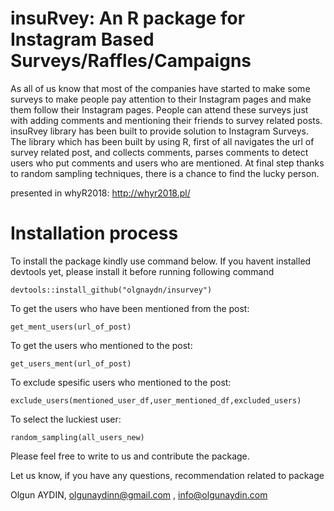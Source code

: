 # insuRvey: An R package for Instagram Based Surveys/Raffles/Campaigns


As all of us know that most of the companies have started to make some surveys to make people pay attention to their Instagram pages and make them follow their Instagram pages. People can attend these surveys just with adding comments and mentioning their friends to survey related posts. 
insuRvey library has been built to provide solution to Instagram Surveys. The library which has been built by using R,  first of all navigates the url of survey related post, and collects comments, parses comments to detect users who put comments and users who are mentioned. At final step thanks to random sampling techniques, there is a chance to find the lucky person.


presented in whyR2018: http://whyr2018.pl/


# Installation process

To install the package kindly use command below.
If you havent installed devtools yet, please install it before running following command

```
devtools::install_github("olgnaydn/insurvey")
```

To get the users who have been mentioned from the post:

```
get_ment_users(url_of_post)
```


To get the users who mentioned to the post:

```
get_users_ment(url_of_post)
```

To exclude spesific users who mentioned to the post:

```
exclude_users(mentioned_user_df,user_mentioned_df,excluded_users)
```

To select the luckiest user:

```
random_sampling(all_users_new) 
```



Please feel free to write to us and contribute the package.

Let us know, if you have any questions, recommendation related to package

Olgun AYDIN, olgunaydinn@gmail.com , info@olgunaydin.com
